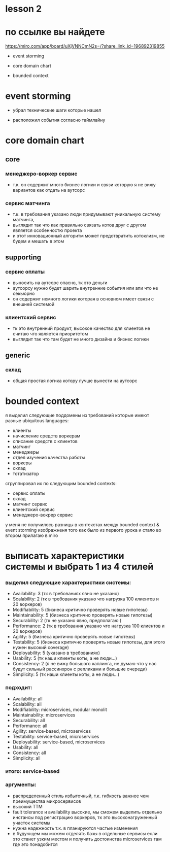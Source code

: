 # lesson 2

# по ссылке вы найдете 
https://miro.com/app/board/uXjVNNCmN2s=/?share_link_id=196892319855

- event storming

- core domain chart

- bounded context

# event storming

- убрал технические шаги которые нашел

- расположил события согласно таймлайну

# core domain chart

## core

### менеджеро-воркер сервис 
- т.к. он содержит много бизнес логики и связи которую я не вижу вариантов как отдать на аутсорс

### сервис матчинга
- т.к. в требования указано люди придумывают уникальную систему матчинга, 
- выглядит так что как правильно связать котов друг с другом является особенностю проекта
- и этот инновационный алгоритм может предотвратить котоклизм, не будем и мешать в этом

## supporting

### сервис оплаты
- выносить на аутсорс опасно, тк это деньги 
- аутсорсу нужно будет шарить внутренние события или апи что не секьюрно
- он содержит немного логики которая в основном имеет связи с внешней системой

### клиентский сервис
- тк это внутренний продукт, высокое качество для клиентов не считаю что является приоритетом
- выглядит так что там будет не много дизайна и бизнес логики

## generic

### склад

- общая простая логика котору лучше вынести на аутсорс


# bounded context

я выделил следующие поддомены из требований которые имеют разные ubiquitous languages:

- клиенты
- начисление средств воркерам
- списание средств с клиентов
- матчинг
- менеджеры
- отдел изучения качества работы
- воркеры
- склад
- тотатизатор

сгруппировал их по следующим bounded contexts: 

- сервис оплаты
- склад
- матчинг сервис
- клиентский сервис
- менеджеро-вокрер сервис

у меня не получилось разницы в контекстах между bounded context & event storming
изображненя того как было из первого урока и стало во втором прилагаю в miro


# выписать характеристики системы и выбрать 1 из 4 стилей

### выделил следующие характеристики системы:

- Availability: 3 (тк в требованиях явно не указано)
- Scalability: 2 (тк в требования указано что нагрузка 100 клиентов и 20 воркеров)
- Modifiability: 5 (бизнеса критично проверять новые гипотезы)
- Maintainability: 5 (бизнеса критично проверять новые гипотезы)
- Securability: 2 (тк не указано явно, предполагаю )
- Performance: 2 (тк в требования указано что нагрузка 100 клиентов и 20 воркеров)
- Agility: 5 (бизнеса критично проверять новые гипотезы)
- Testability: 5 (бизнеса критично проверять новые гипотезы, для этого нужен высокий coverage)
- Deployability: 5 (указано в требованиях)
- Usability: 5 (тк наши клиенты коты, а не люди...)
- Consistency: 2 (я не вижу большого каплинга, не думаю что у нас будут сильный рассинхрон с репликами и большие очереди)
- Simplicity: 5 (тк наши клиенты коты, а не люди...)

### подходит:

- Availability: all
- Scalability: all
- Modifiability: microservices, modular monolit 
- Maintainability: microservices 
- Securability: all
- Performance: all
- Agility: service-based, microservices
- Testability: service-based, microservices
- Deployability: service-based, microservices   
- Usability: all
- Consistency: all 
- Simplicity: all

### итого: service-based

### аргументы:
- распределенный стиль избыточный, т.к. гибкость важнее чем преимущества микросервисов
- высокий TTM
- fault tolerance и availability высокие, мы сможем выделить отдельно инстансы под регистрацию воркеров, тк это высоконагруженный участок системы
- нужна надежность т.к. в планируются частые изменения
- в будующем мы можем отделять базы в отдельные сервисы если это станет узким местом и получить достоинства microservices там где это понадобится 

